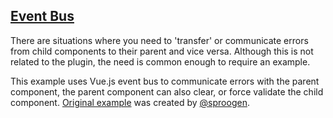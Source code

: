 ## [Event Bus](#event-bus-example)

There are situations where you need to 'transfer' or communicate errors from child components to their parent and vice versa. Although this is not related to the plugin, the need is common enough to require an example.  

This example uses Vue.js event bus to communicate errors with the parent component, the parent component can also clear, or force validate the child component. [Original example](https://gist.github.com/sproogen/147d75db261505e8a558a7fd11a20551) was created by [@sproogen](https://gist.github.com/sproogen).
